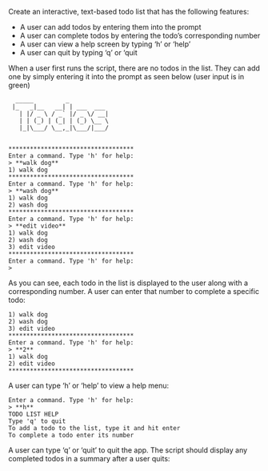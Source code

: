 Create an interactive, text-based todo list that has the following features:

- A user can add todos by entering them into the prompt
- A user can complete todos by entering the todo’s corresponding number
- A user can view a help screen by typing ‘h’ or ‘help’
- A user can quit by typing ‘q’ or ‘quit

When a user first runs the script, there are no todos in the list.  They can add one by simply entering it into the prompt as seen below (user input is in green)

```
  _____         _           
 |_   _|__   __| | ___  ___ 
   | |/ _ \ / _` |/ _ \/ __|
   | | (_) | (_| | (_) \__ \
   |_|\___/ \__,_|\___/|___/
                            

***********************************
Enter a command. Type 'h' for help: 
> **walk dog**
1) walk dog
***********************************
Enter a command. Type 'h' for help: 
> **wash dog**
1) walk dog
2) wash dog
***********************************
Enter a command. Type 'h' for help: 
> **edit video** 
1) walk dog
2) wash dog
3) edit video
***********************************
Enter a command. Type 'h' for help: 
>
```

As you can see, each todo in the list is displayed to the user along with a corresponding number.  A user can enter that number to complete a specific todo:

```
1) walk dog
2) wash dog
3) edit video
***********************************
Enter a command. Type 'h' for help: 
> **2**
1) walk dog
2) edit video
***********************************
```

A user can type ‘h’ or ‘help’ to view a help menu:

```
Enter a command. Type 'h' for help: 
> **h**
TODO LIST HELP
Type 'q' to quit
To add a todo to the list, type it and hit enter
To complete a todo enter its number
```

A user can type ‘q’ or ‘quit’ to quit the app.  The script should display any completed todos in a summary after a user quits: